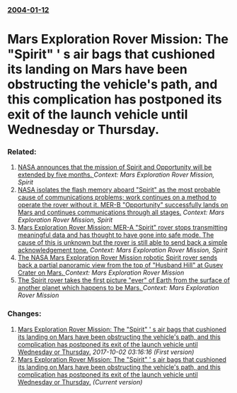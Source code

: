 ### [2004-01-12](/news/2004/01/12/index.md)

#  Mars Exploration Rover Mission: The "Spirit" ' s air bags that cushioned its landing on Mars have been obstructing the vehicle's path, and this complication has postponed its exit of the launch vehicle until Wednesday or Thursday.




### Related:

1. [ NASA announces that the mission of Spirit and Opportunity will be extended by five months. ](/news/2004/04/8/nasa-announces-that-the-mission-of-spirit-and-opportunity-will-be-extended-by-five-months.md) _Context: Mars Exploration Rover Mission, Spirit_
2. [ NASA isolates the flash memory aboard "Spirit" as the most probable cause of communications problems; work continues on a method to operate the rover without it. MER-B "Opportunity" successfully lands on Mars and continues communications through all stages.](/news/2004/01/24/nasa-isolates-the-flash-memory-aboard-spirit-as-the-most-probable-cause-of-communications-problems-work-continues-on-a-method-to-operate.md) _Context: Mars Exploration Rover Mission, Spirit_
3. [ Mars Exploration Rover Mission: MER-A "Spirit" rover stops transmitting meaningful data and has thought to have gone into safe mode. The cause of this is unknown but the rover is still able to send back a simple acknowledgement tone.](/news/2004/01/22/mars-exploration-rover-mission-mer-a-spirit-rover-stops-transmitting-meaningful-data-and-has-thought-to-have-gone-into-safe-mode-the-ca.md) _Context: Mars Exploration Rover Mission, Spirit_
4. [ The NASA Mars Exploration Rover Mission robotic Spirit rover sends back a partial panoramic view from the top of "Husband Hill" at Gusev Crater on Mars. ](/news/2005/09/2/the-nasa-mars-exploration-rover-mission-robotic-spirit-rover-sends-back-a-partial-panoramic-view-from-the-top-of-husband-hill-at-gusev-cr.md) _Context: Mars Exploration Rover Mission_
5. [ The Spirit rover takes the first picture "ever" of Earth from the surface of another planet which happens to be Mars. ](/news/2004/03/11/the-spirit-rover-takes-the-first-picture-ever-of-earth-from-the-surface-of-another-planet-which-happens-to-be-mars.md) _Context: Mars Exploration Rover Mission_

### Changes:

1. [ Mars Exploration Rover Mission: The "Spirit" ' s air bags that cushioned its landing on Mars have been obstructing the vehicle's path, and this complication has postponed its exit of the launch vehicle until Wednesday or Thursday.](/news/2004/01/12/mars-exploration-rover-mission-the-spirit-s-air-bags-that-cushioned-its-landing-on-mars-have-been-obstructing-the-vehicle-s-path-and-th.md) _2017-10-02 03:16:16 (First version)_
1. [ Mars Exploration Rover Mission: The "Spirit" ' s air bags that cushioned its landing on Mars have been obstructing the vehicle's path, and this complication has postponed its exit of the launch vehicle until Wednesday or Thursday.](/news/2004/01/12/mars-exploration-rover-mission-the-spirit-s-air-bags-that-cushioned-its-landing-on-mars-have-been-obstructing-the-vehicle-s-path-and.md) _(Current version)_

